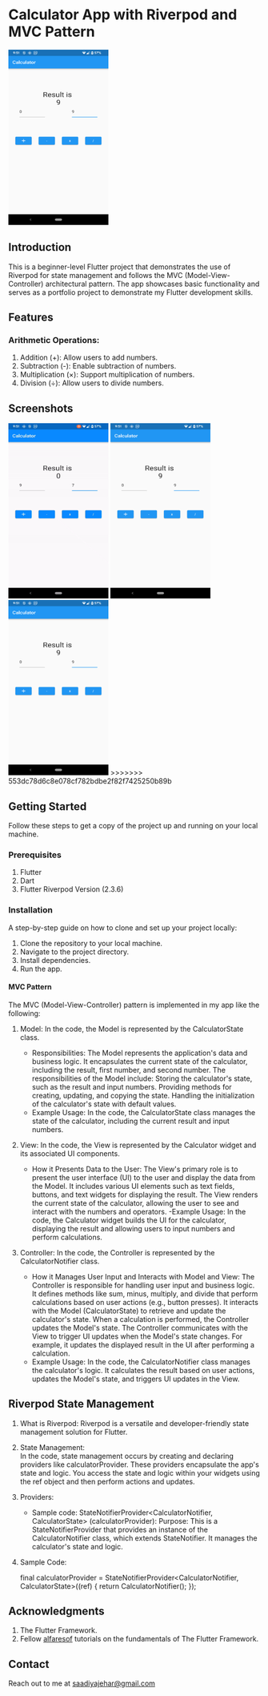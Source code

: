 # Calculator App with Riverpod and MVC Pattern

<img src="https://github.com/saadiyaJ/calculator_app/blob/main/screenshots/calculator_app.png" alt="App Screenshot" width="200" height="350">

## Introduction
This is a beginner-level Flutter project that demonstrates the use of Riverpod for state management and follows the MVC (Model-View-Controller) architectural pattern. 
The app showcases basic functionality and serves as a portfolio project to demonstrate my Flutter development skills.

## Features

### Arithmetic Operations:

1. Addition (+): Allow users to add numbers.
2. Subtraction (-): Enable subtraction of numbers.
3. Multiplication (×): Support multiplication of numbers.
4. Division (÷): Allow users to divide numbers.

## Screenshots

<img src="https://github.com/saadiyaJ/calculator_app/blob/main/screenshots/calculator_app_demo.gif" alt="App Demo" width="200" height="350">



<img src="https://github.com/saadiyaJ/calculator_app/blob/main/screenshots/calculator_app.png" alt="App Demo" width="200" height="350">
<img src="https://github.com/saadiyaJ/calculator_app/blob/main/screenshots/calculator_app.png" alt="App Demo" width="200" height="350">
>>>>>>> 553dc78d6c8e078cf782bdbe2f82f7425250b89b

## Getting Started
Follow these steps to get a copy of the project up and running on your local machine.

### Prerequisites

1. Flutter
2. Dart
3. Flutter Riverpod Version (2.3.6)

### Installation

A step-by-step guide on how to clone and set up your project locally:

1. Clone the repository to your local machine.
2. Navigate to the project directory.
3. Install dependencies.
4. Run the app.

#### MVC Pattern

The MVC (Model-View-Controller) pattern is implemented in my app like the following:

1. Model: 
   In the code, the Model is represented by the CalculatorState class.
   - Responsibilities: The Model represents the application's data and business logic. 
   It encapsulates the current state of the calculator, including the result, first number, and second number. The responsibilities of the Model include:
   Storing the calculator's state, such as the result and input numbers.
   Providing methods for creating, updating, and copying the state.
   Handling the initialization of the calculator's state with default values.
   - Example Usage: In the code, the CalculatorState class manages the state of the calculator, including the current result and input numbers.
   
2. View: 
   In the code, the View is represented by the Calculator widget and its associated UI components.
   - How it Presents Data to the User: The View's primary role is to present the user interface (UI) to the user and display the data from the Model. It includes various UI elements such as text fields, buttons, and text widgets for displaying the result. The View renders the current state of the calculator, allowing the user to see and interact with the numbers and operators.
   -Example Usage: In the code, the Calculator widget builds the UI for the calculator, displaying the result and allowing users to input numbers and perform calculations.
   
3. Controller:
   In the code, the Controller is represented by the CalculatorNotifier class.
   - How it Manages User Input and Interacts with Model and View:
   The Controller is responsible for handling user input and business logic. It defines methods like sum, minus, multiply, and divide that perform calculations based on user actions (e.g., button presses).
   It interacts with the Model (CalculatorState) to retrieve and update the calculator's state. When a calculation is performed, the Controller updates the Model's state.
   The Controller communicates with the View to trigger UI updates when the Model's state changes. For example, it updates the displayed result in the UI after performing a calculation.
   - Example Usage: In the code, the CalculatorNotifier class manages the calculator's logic. It calculates the result based on user actions, updates the Model's state, and triggers UI updates in the View.




## Riverpod State Management

1. What is Riverpod: 
   Riverpod is a versatile and developer-friendly state management solution for Flutter.

2. State Management:  
    In the code, state management occurs by creating and declaring providers like calculatorProvider. These providers encapsulate the app's state and logic.
    You access the state and logic within your widgets using the ref object and then perform actions and updates.

3. Providers: 
   - Sample code:
StateNotifierProvider<CalculatorNotifier, CalculatorState> (calculatorProvider):
   Purpose: This is a StateNotifierProvider that provides an instance of the CalculatorNotifier class, which extends StateNotifier. 
   It manages the calculator's state and logic.

4. Sample Code:

   final calculatorProvider =
   StateNotifierProvider<CalculatorNotifier, CalculatorState>((ref) {
   return CalculatorNotifier();
   });

## Acknowledgments
1. The Flutter Framework.
2. Fellow [alfaresof](https://github.com/alfaresof) tutorials on the fundamentals of The Flutter Framework.

## Contact
Reach out to me at saadiyajehar@gmail.com

